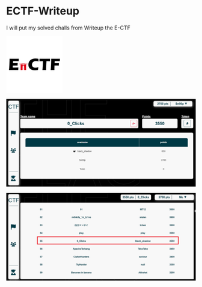 # ECTF-Writeup
I will put my solved challs from Writeup the E-CTF 

![alt text](image.png)

![alt text](image-1.png)

![alt text](image-2.png)
